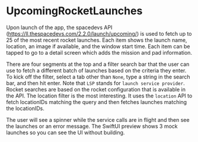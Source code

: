 # UpcomingRocketLaunches
Upon launch of the app, the spacedevs API (https://ll.thespacedevs.com/2.2.0/launch/upcoming/) is used to fetch up to 25 of the most recent rocket launches. Each item shows the launch name, location, an image if available, and the window start time. Each item can be tapped to go to a detail screen which adds the mission and pad information.

There are four segments at the top and a filter search bar that the user can use to fetch a different batch of launches based on the criteria they enter. To kick off the filter, select a tab other than `None`, type a string in the search bar, and then hit enter. Note that `LSP` stands for `launch service provider`. Rocket searches are based on the rocket configuration that is available in the API. The location filter is the most interesting. It uses the `location` API to fetch locationIDs matching the query and then fetches launches matching the locationIDs.

The user will see a spinner while the service calls are in flight and then see the launches or an error message. The SwiftUI preview shows 3 mock launches so you can see the UI without building.
